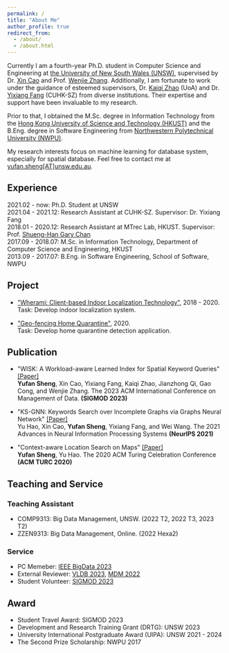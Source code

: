 ```yaml
---
permalink: /
title: "About Me"
author_profile: true
redirect_from: 
  - /about/
  - /about.html
---
```


Currently I am a fourth-year Ph.D. student in Computer Science and Engineering at [the University of New South Wales (UNSW)](https://www.unsw.edu.au/), supervised by Dr. [Xin Cao](https://xincao-unsw.github.io/) and Prof. [Wenjie Zhang](https://www.cse.unsw.edu.au/~zhangw/). Additionally, I am fortunate to work under the guidance of esteemed supervisors, Dr. [Kaiqi Zhao](https://kaiqi.blogs.auckland.ac.nz/) (UoA) and Dr. [Yixiang Fang](https://fangyixiang.github.io/) (CUHK-SZ) from diverse institutions. Their expertise and support have been invaluable to my research.

Prior to that, I obtained the M.Sc. degree in Information Technology from the [Hong Kong University of Science and Technology (HKUST)](https://hkust.edu.hk/) and the B.Eng. degree in Software Engineering from [Northwestern Polytechnical University (NWPU)](https://en.nwpu.edu.cn/).

My research interests focus on machine learning for database system, especially for spatial database. Feel free to contact me at [yufan.sheng\[AT\]unsw.edu.au](mailto:yufan.sheng@unsw.edu.au).

## Experience
2021.02 - now: Ph.D. Student at UNSW \
2021.04 - 2021.12: Research Assistant at CUHK-SZ. Supervisor: Dr. Yixiang Fang \
2018.01 - 2020.12: Research Assistant at MTrec Lab, HKUST. Supervisor: Prof. [Shueng-Han Gary Chan](https://www.cse.ust.hk/~gchan/) \
2017.09 - 2018.07: M.Sc. in Information Technology, Department of Computer Science and Engineering, HKUST \
2013.09 - 2017.07: B.Eng. in Software Engineering, School of Software, NWPU

## Project
* ["Wherami: Client-based Indoor Localization Technology"](https://vprd.hkust.edu.hk/highlight-recognition/impact-cases/location-based-tech), 2018 - 2020.\
Task: Develop indoor localization system.

* ["Geo-fencing Home Quarantine"](https://vprd.hkust.edu.hk/highlight-recognition/impact-cases/location-based-tech), 2020.\
Task: Develop home quarantine detection application.


## Publication
* "WISK: A Workload-aware Learned Index for Spatial Keyword Queries" [\[Paper\]](https://dl.acm.org/doi/10.1145/3589332) \
**Yufan Sheng**, Xin Cao, Yixiang Fang, Kaiqi Zhao, Jianzhong Qi, Gao Cong, and Wenjie Zhang. The 2023 ACM International Conference on Management of Data. **(SIGMOD 2023)**

* "KS-GNN: Keywords Search over Incomplete Graphs via Graphs Neural Network" [\[Paper\]](https://proceedings.neurips.cc/paper_files/paper/2021/file/0d7363894acdee742caf7fe4e97c4d49-Paper.pdf) \
Yu Hao, Xin Cao, **Yufan Sheng**, Yixiang Fang, and Wei Wang. The 2021 Advances in Neural Information Processing Systems **(NeurIPS 2021)**

* "Context-aware Location Search on Maps" [\[Paper\]](https://dl.acm.org/doi/abs/10.1145/3393527.3393556) \
**Yufan Sheng**, Yu Hao. The 2020 ACM Turing Celebration Conference **(ACM TURC 2020)**

## Teaching and Service
### Teaching Assistant
* COMP9313: Big Data Management, UNSW. (2022 T2, 2022 T3, 2023 T2)
* ZZEN9313: Big Data Management, Online. (2022 Hexa2)

### Service
* PC Memeber: [IEEE BigData 2023](https://bigdataieee.org/BigData2023/index.html)
* External Reviewer: [VLDB 2023](https://vldb.org/2023/), [MDM 2022](https://mdm2022.cs.ucy.ac.cy/index.html)
* Student Volunteer: [SIGMOD 2023](https://2023.sigmod.org/)

## Award
* Student Travel Award: SIGMOD 2023
* Development and Research Training Grant (DRTG): UNSW 2023
* University International Postgraduate Award (UIPA): UNSW 2021 - 2024
* The Second Prize Scholarship: NWPU 2017
  
